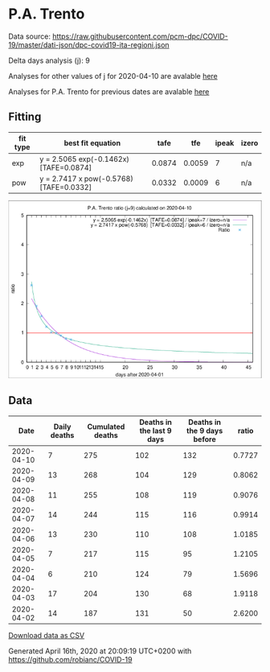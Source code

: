 # P.A. Trento

Data source: https://raw.githubusercontent.com/pcm-dpc/COVID-19/master/dati-json/dpc-covid19-ita-regioni.json

Delta days analysis (j): 9

Analyses for other values of j for 2020-04-10 are avalable [here](../2020-04-10/README.md)

Analyses for P.A. Trento for previous dates are avalable [here](../README.md)

## Fitting 
|fit type|best fit equation|tafe|tfe|ipeak|izero|
|-------|-----|--------|------|---|---|
|exp|y = 2.5065 exp(-0.1462x)  [TAFE=0.0874]|0.0874|0.0059|7|n/a|
|pow|y = 2.7417 x pow(-0.5768)  [TAFE=0.0332]|0.0332|0.0009|6|n/a|

![Plot](COVID-19_p.a._trento_j9_2020-04-10.png)

## Data
|Date|Daily deaths|Cumulated deaths|Deaths in the last 9 days|Deaths in the 9 days before|ratio|
|----|----------|-----------|-------|--------------------|-----|
|2020-04-10|7|275|102|132|0.7727|
|2020-04-09|13|268|104|129|0.8062|
|2020-04-08|11|255|108|119|0.9076|
|2020-04-07|14|244|115|116|0.9914|
|2020-04-06|13|230|110|108|1.0185|
|2020-04-05|7|217|115|95|1.2105|
|2020-04-04|6|210|124|79|1.5696|
|2020-04-03|17|204|130|68|1.9118|
|2020-04-02|14|187|131|50|2.6200|

[Download data as CSV](COVID-19_p.a._trento_j9_2020-04-10.csv)

Generated April 16th, 2020 at 20:09:19 UTC+0200 with https://github.com/robianc/COVID-19
